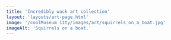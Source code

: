 ```yaml
---
title: 'Incredibly wack art collection'
layout: 'layouts/art-page.html'
image: '/coolMuseum_11ty/images/art/squirrels_on_a_boat.jpg'
imageAlt: 'Squirrels on a boat.'
---
```

